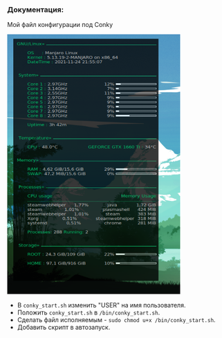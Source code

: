 ### Документация:

Мой файл конфигурации под Conky

<img src="helpers/conky.png" width="400" height="600">

* В `conky_start.sh` изменить "USER" на имя пользователя.
* Положить `conky_start.sh` в `/bin/conky_start.sh`.
* Сделать файл исполняемым - `sudo chmod u+x /bin/conky_start.sh`. 
* Добавить скрипт в автозапуск.